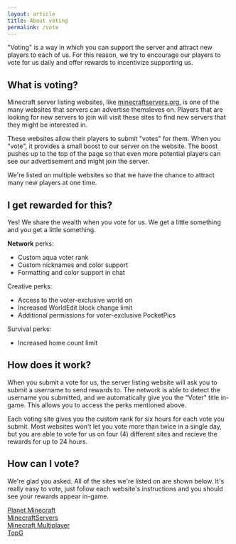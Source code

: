 ```yaml
---
layout: article
title: About voting
permalink: /vote
---
```


"Voting" is a way in which you can support the server and attract new players to each of us. For this reason, we try to encourage our players to vote for us daily and offer rewards to incentivize supporting us.

## What is voting?
Minecraft server listing websites, like [minecraftservers.org](https://minecraftservers.org/), is one of the many websites that servers can advertise themsleves on. Players that are looking for new servers to join will visit these sites to find new servers that they might be interested in. 

These websites allow their players to submit "votes" for them. When you "vote", it provides a small boost to our server on the website. The boost pushes up to the top of the page so that even more potential players can see our advertisement and might join the server. 

We're listed on multiple websites so that we have the chance to attract many new players at one time.

## I get rewarded for this?
Yes! We share the wealth when you vote for us. We get a little something and you get a little something.

**Network** perks:
* Custom aqua voter rank
* Custom nicknames and color support
* Formatting and color support in chat

<span class="creative">Creative</span> perks:
* Access to the voter-exclusive world on 
* Increased WorldEdit block change limit
* Additional permissions for voter-exclusive PocketPics

<span class="survival">Survival</span> perks:
* Increased home count limit

## How does it work?
When you submit a vote for us, the server listing website will ask you to submit a username to send rewards to. The network is able to detect the username you submitted, and we automatically give you the "Voter" title in-game. This allows you to access the perks mentioned above.

Each voting site gives you the custom rank for six hours for each vote you submit. Most websites won't let you vote more than twice in a single day, but you are able to vote for us on four (4) different sites and recieve the rewards for up to 24 hours.

## How can I vote?
We're glad you asked. All of the sites we're listed on are shown below. It's really easy to vote, just follow each website's instructions and you should see your rewards appear in-game.

<div class="grid-container">
  <div class="grid grid--py-3">
    <div class="cell cell--3">
        <a class="button button--outline-primary button--rounded" href="../pmc">Planet Minecraft</a>
    </div>
    <div class="cell cell--3">
        <a class="button button--outline-primary button--rounded" href="../mcs">MinecraftServers</a>
    </div>
    <div class="cell cell--3">
        <a class="button button--outline-primary button--rounded" href="../mcmp">Minecraft Multiplayer</a>
    </div>
    <div class="cell cell--3">
        <a class="button button--outline-primary button--rounded" href="../topg">TopG</a>
    </div>
  </div>
</div>